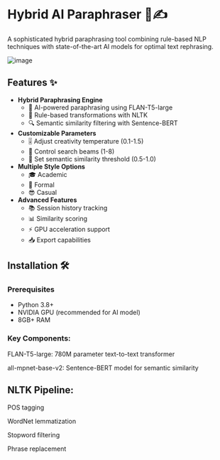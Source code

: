 # Hybrid AI Paraphraser 🤖✍️

A sophisticated hybrid paraphrasing tool combining rule-based NLP techniques with state-of-the-art AI models for optimal text rephrasing.

![image](https://github.com/user-attachments/assets/7edebff1-27e5-4626-bd21-cdf81ee0ab64)




## Features ✨

- **Hybrid Paraphrasing Engine**
  - 🧠 AI-powered paraphrasing using FLAN-T5-large
  - 📜 Rule-based transformations with NLTK
  - 🔍 Semantic similarity filtering with Sentence-BERT
- **Customizable Parameters**
  - 🎚️ Adjust creativity temperature (0.1-1.5)
  - 🧭 Control search beams (1-8)
  - 🎯 Set semantic similarity threshold (0.5-1.0)
- **Multiple Style Options**
  - 🎓 Academic
  - 💼 Formal
  - 😎 Casual
- **Advanced Features**
  - 📚 Session history tracking
  - 📊 Similarity scoring
  - ⚡ GPU acceleration support
  - 📥 Export capabilities

## Installation 🛠️

### Prerequisites
- Python 3.8+
- NVIDIA GPU (recommended for AI model)
- 8GB+ RAM

### Key Components:

  FLAN-T5-large: 780M parameter text-to-text transformer

  all-mpnet-base-v2: Sentence-BERT model for semantic similarity

## NLTK Pipeline:

  POS tagging

  WordNet lemmatization

  Stopword filtering

  Phrase replacement
